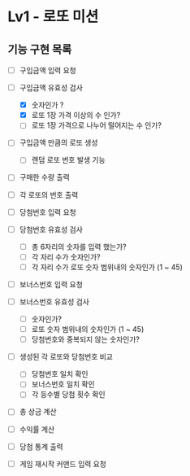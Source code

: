 # Lv1 - 로또 미션

## 기능 구현 목록

- [ ] 구입금액 입력 요청

- [ ] 구입금액 유효성 검사

  - [x] 숫자인가 ?
  - [x] 로또 1장 가격 이상의 수 인가?
  - [ ] 로또 1장 가격으로 나누어 떨어지는 수 인가?

- [ ] 구입금액 만큼의 로또 생성

  - [ ] 랜덤 로또 번호 발생 기능

- [ ] 구매한 수량 출력

- [ ] 각 로또의 번호 출력

- [ ] 당첨번호 입력 요청

- [ ] 당첨번호 유효성 검사

  - [ ] 총 6자리의 숫자를 입력 했는가?
  - [ ] 각 자리 수가 숫자인가?
  - [ ] 각 자리 수가 로또 숫자 범위내의 숫자인가 (1 ~ 45)

- [ ] 보너스번호 입력 요청

- [ ] 보너스번호 유효성 검사

  - [ ] 숫자인가?
  - [ ] 로또 숫자 범위내의 숫자인가 (1 ~ 45)
  - [ ] 당첨번호와 중복되지 않는 숫자인가?

- [ ] 생성된 각 로또와 당첨번호 비교

  - [ ] 당첨번호 일치 확인
  - [ ] 보너스번호 일치 확인
  - [ ] 각 등수별 당첨 횟수 확인

- [ ] 총 상금 계산
- [ ] 수익률 계산

- [ ] 당첨 통계 출력

- [ ] 게임 재시작 커맨드 입력 요청
